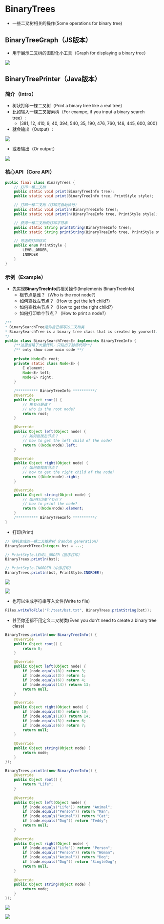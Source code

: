 # BinaryTrees
- 一些二叉树相关的操作(Some operations for binary tree)

## BinaryTreeGraph（JS版本）
- 用于展示二叉树的图形化小工具（Graph for displaying a binary tree）

![](https://img2018.cnblogs.com/blog/497279/201904/497279-20190407183600905-716058085.png)

## BinaryTreePrinter（Java版本）
### 简介（Intro）
- 树状打印一棵二叉树（Print a binary tree like a real tree）
- 比如输入一棵二叉搜索树（For exampe, if you input a binary search tree）: 
  -  [381, 12, 410, 9, 40, 394, 540, 35, 190, 476, 760, 146, 445, 600, 800]
- 就会输出（Output）:

![](https://img2018.cnblogs.com/blog/497279/201904/497279-20190406094223007-512106824.png)

- 或者输出（Or output）

![](https://img2018.cnblogs.com/blog/497279/201904/497279-20190406094237106-573651641.png)

### 核心API（Core API）
```java
public final class BinaryTrees {
	// 打印一棵二叉树
	public static void print(BinaryTreeInfo tree);
	public static void print(BinaryTreeInfo tree, PrintStyle style);

	// 打印一棵二叉树（打印完自动换行）
	public static void println(BinaryTreeInfo tree);
	public static void println(BinaryTreeInfo tree, PrintStyle style);

	// 获得一棵二叉树的打印字符串
	public static String printString(BinaryTreeInfo tree);
	public static String printString(BinaryTreeInfo tree, PrintStyle style);

	// 可选的打印样式
	public enum PrintStyle {
		LEVEL_ORDER, 
		INORDER
	}
}
```

### 示例（Example）
- 先实现**BinaryTreeInfo**的相关操作(Implements BinaryTreeInfo)
  - 根节点是谁？（Who is the root node?）
  - 如何查找左节点？（How to get the left child?）
  - 如何查找右节点？（How to get the right child?）
  - 如何打印单个节点？（How to print a node?）
```java
/**
* BinarySearchTree是你自己编写的二叉树类
* BinarySearchTree is a binary tree class that is created by yourself.
*/
public class BinarySearchTree<E> implements BinaryTreeInfo {
	/**这里省略了大量代码，只贴出了脉络代码**/
	/** only show some main code **/
	
	private Node<E> root;
	private static class Node<E> {
		E element;
		Node<E> left;
		Node<E> right;
	}
	
	/********** BinaryTreeInfo **********/
	@Override
	public Object root() {
		// 根节点是谁？
		// who is the root node?
		return root;
	}

	@Override
	public Object left(Object node) {
		// 如何查找左节点？
		// how to get the left child of the node?
		return ((Node)node).left;
	}

	@Override
	public Object right(Object node) {
		// 如何查找右节点？
		// how to get the right child of the node?
		return ((Node)node).right;
	}

	@Override
	public Object string(Object node) {
		// 如何打印单个节点？
		// how to print the node?
		return ((Node)node).element;
	}
	/********** BinaryTreeInfo **********/
}
```

- 打印(Print)
```java
// 随机生成的一棵二叉搜索树（random generation）
BinarySearchTree<Integer> bst = ...;

// PrintStyle.LEVEL_ORDER（层序打印）
BinaryTrees.println(bst); 

// PrintStyle.INORDER（中序打印）
BinaryTrees.println(bst, PrintStyle.INORDER);
```

![](https://img2018.cnblogs.com/blog/497279/201904/497279-20190406111607906-1148747309.png)

![](https://img2018.cnblogs.com/blog/497279/201904/497279-20190406111614353-1717134516.png)

- 也可以生成字符串写入文件(Write to file)
```java
Files.writeToFile("F:/test/bst.txt", BinaryTrees.printString(bst));
```

- 甚至你还都不用定义二叉树类(Even you don't need to create a binary tree class)
```java
BinaryTrees.println(new BinaryTreeInfo() {
	@Override
	public Object root() {
		return 8;
	}

	@Override
	public Object left(Object node) {
		if (node.equals(8)) return 3;
		if (node.equals(3)) return 1;
		if (node.equals(6)) return 4;
		if (node.equals(14)) return 13;
		return null;
	}

	@Override
	public Object right(Object node) {
		if (node.equals(8)) return 10;
		if (node.equals(10)) return 14;
		if (node.equals(3)) return 6;
		if (node.equals(6)) return 7;
		return null;
	}
	
	@Override
	public Object string(Object node) {
		return node;
	}
});

BinaryTrees.println(new BinaryTreeInfo() {
	@Override
	public Object root() {
		return "Life";
	}
	
	@Override
	public Object left(Object node) {
		if (node.equals("Life")) return "Animal";
		if (node.equals("Person")) return "Man";
		if (node.equals("Animal")) return "Cat";
		if (node.equals("Dog")) return "Teddy";
		return null;
	}
	
	@Override
	public Object right(Object node) {
		if (node.equals("Life")) return "Person";
		if (node.equals("Person")) return "Woman";
		if (node.equals("Animal")) return "Dog";
		if (node.equals("Dog")) return "SingleDog";
		return null;
	}
	
	@Override
	public Object string(Object node) {
		return node;
	}
});
```
![](https://img2018.cnblogs.com/blog/497279/201904/497279-20190406100247015-1301544281.png)

![](https://img2018.cnblogs.com/blog/497279/201904/497279-20190406100252563-950745142.png)
